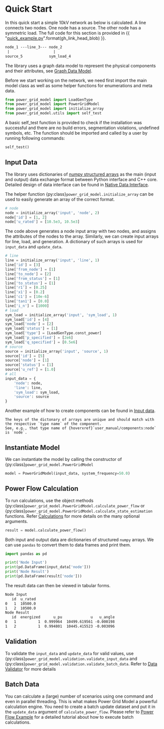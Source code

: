 <!--
SPDX-FileCopyrightText: Contributors to the Power Grid Model project <powergridmodel@lfenergy.org>

SPDX-License-Identifier: MPL-2.0
-->

# Quick Start

In this quick start a simple 10kV network as below is calculated.
A line connects two nodes. One node has a source. The other node has a symmetric load.
The full code for this section is provided in {{ "[quick_example.py]({}/scripts/quick_example.py)".format(gh_link_head_blob) }}.

```txt
node_1 ---line_3--- node_2
 |                    |
source_5            sym_load_4
```

The library uses a graph data model to represent the physical components and their attributes,
see [Graph Data Model](user_manual/data-model).

Before we start working on the network, we need first import the main model class
as well as some helper functions for enumerations and meta data.

```python
from power_grid_model import LoadGenType
from power_grid_model import PowerGridModel
from power_grid_model import initialize_array
from power_grid_model.utils import self_test
```

A basic self_test function is provided to check if the installation was successful
and there are no build errors, segmentation violations, undefined symbols, etc.
The function should be imported and called by a user by running following commands:

```python
self_test()
```

## Input Data

The library uses dictionaries of
[numpy structured arrays](https://numpy.org/doc/stable/user/basics.rec.html)
as the main (input and output) data exchange format between Python interface and C++ core.
Detailed design of data interface can be found in [Native Data Interface](advanced_documentation/native-data-interface).

The helper function {py:class}`power_grid_model.initialize_array` can be used to
easily generate an array of the correct format.

```python
# node
node = initialize_array('input', 'node', 2)
node['id'] = [1, 2]
node['u_rated'] = [10.5e3, 10.5e3]
```

The code above generates a node input array with two nodes,
and assigns the attributes of the nodes to the array.
Similarly, we can create input arrays for line, load, and generation.
A dictionary of such arrays is used for `input_data` and `update_data`.

```python
# line
line = initialize_array('input', 'line', 1)
line['id'] = [3]
line['from_node'] = [1]
line['to_node'] = [2]
line['from_status'] = [1]
line['to_status'] = [1]
line['r1'] = [0.25]
line['x1'] = [0.2]
line['c1'] = [10e-6]
line['tan1'] = [0.0]
line['i_n'] = [1000]
# load
sym_load = initialize_array('input', 'sym_load', 1)
sym_load['id'] = [4]
sym_load['node'] = [2]
sym_load['status'] = [1]
sym_load['type'] = [LoadGenType.const_power]
sym_load['p_specified'] = [2e6]
sym_load['q_specified'] = [0.5e6]
# source
source = initialize_array('input', 'source', 1)
source['id'] = [5]
source['node'] = [1]
source['status'] = [1]
source['u_ref'] = [1.0]
# all
input_data = {
    'node': node,
    'line': line,
    'sym_load': sym_load,
    'source': source
}
```

Another example of how to create components can be found in [Input data](ex_input_data).

```{note}
The keys of the dictonary of arrays are unique and should match with the respective `type name` of the component. 
See, e.g., that type name of {hoverxref}`user_manual/components:node` is `node`.
```

## Instantiate Model

We can instantiate the model by calling the constructor of {py:class}`power_grid_model.PowerGridModel`

```python
model = PowerGridModel(input_data, system_frequency=50.0)
```

## Power Flow Calculation

To run calculations, use the object methods {py:class}`power_grid_model.PowerGridModel.calculate_power_flow`
or {py:class}`power_grid_model.PowerGridModel.calculate_state_estimation` functions.
Refer [Calculations](user_manual/calculations) for more details on the many optional arguments.

```python
result = model.calculate_power_flow()
```

Both input and output data are dictionaries of structured `numpy` arrays.
We can use `pandas` to convert them to data frames and print them.

```python
import pandas as pd

print('Node Input')
print(pd.DataFrame(input_data['node']))
print('Node Result')
print(pd.DataFrame(result['node']))
```

The result data can then be viewed in tabular forms.

```txt
Node Input
   id  u_rated
0   1  10500.0
1   2  10500.0
Node Result
   id  energized      u_pu             u   u_angle
0   1          1  0.999964  10499.619561 -0.000198
1   2          1  0.994801  10445.415523 -0.003096
```

## Validation

To validate the `input_data` and `update_data` for valid values, use {py:class}`power_grid_model.validation.validate_input_data` and {py:class}`power_grid_model.validation.validate_batch_data`. Refer to [Data Validator](user_manual/data-validator) for more details

## Batch Data

You can calculate a (large) number of scenarios using one command and even in parallel threading.
This is what makes Power Grid Model a powerful calculation engine.
You need to create a batch update dataset and put it in the `update_data` argument of `calculate_power_flow`.
Please refer to [Power Flow Example](examples/Power%20Flow%20Example.ipynb) for a detailed tutorial about how to execute batch calculations.
